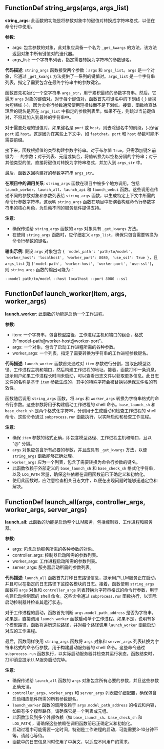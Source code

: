 ## FunctionDef string_args(args, args_list)
**string_args**: 此函数的功能是将参数对象中的键值对转换成字符串格式，以便在命令行中使用。

**参数**:
- args: 包含参数的对象，此对象应具备一个名为 `_get_kwargs` 的方法，该方法返回对象中所有键值对的迭代器。
- args_list: 一个字符串列表，指定需要转换为字符串的参数键名。

**代码描述**:
`string_args` 函数接受两个参数：`args` 和 `args_list`。`args` 是一个对象，它通过 `_get_kwargs` 方法提供了一系列的键值对。`args_list` 是一个字符串列表，指定了需要包含在最终字符串中的参数键名。

函数首先初始化一个空字符串 `args_str`，用于累积最终的参数字符串。然后，它遍历 `args` 对象的键值对。对于每个键值对，函数首先将键名中的下划线 (`_`) 替换为短横线 (`-`)，因为命令行参数通常使用短横线而不是下划线。接着，函数检查处理后的键名是否在 `args_list` 中指定的参数列表里。如果不在，则跳过当前键值对，不将其加入到最终的字符串中。

对于需要处理的键值对，如果键名是 `port` 或 `host`，则去除键名中的前缀，只保留 `port` 或 `host`。这是因为在某些上下文中，如 `fastchat`，`port` 和 `host` 参数可能不需要前缀。

接下来，函数根据值的类型构建参数字符串。对于布尔值 `True`，只需添加键名前缀为 `--` 的参数；对于列表、元组或集合，将值转换为以空格分隔的字符串；对于其他类型的值，直接将键值对转换为字符串格式，并加入到 `args_str` 中。

最后，函数返回构建好的参数字符串 `args_str`。

**在项目中的调用关系**:
`string_args` 函数在项目中被多个地方调用，包括 `launch_worker`、`launch_all`、`launch_api` 和 `launch_webui` 函数。这些调用点传递不同的参数对象和参数列表给 `string_args` 函数，以生成特定上下文中所需的命令行参数字符串。这表明 `string_args` 函数在项目中扮演着构建命令行参数字符串的核心角色，为启动不同的服务组件提供支持。

**注意**:
- 确保传递给 `string_args` 函数的 `args` 对象具有 `_get_kwargs` 方法。
- 在使用 `string_args` 函数时，应仔细定义 `args_list`，确保只包含需要转换为命令行参数的键名。

**输出示例**:
假设 `args` 对象包含 `{ 'model_path': 'path/to/model', 'worker_host': 'localhost', 'worker_port': 8080, 'use_ssl': True }`，且 `args_list` 为 `['model-path', 'worker-host', 'worker-port', 'use-ssl']`，则 `string_args` 函数的输出可能为：
```
--model path/to/model --host localhost --port 8080 --ssl 
```
## FunctionDef launch_worker(item, args, worker_args)
**launch_worker**: 此函数的功能是启动一个工作进程。

**参数**:
- item: 一个字符串，包含模型路径、工作进程主机和端口的组合，格式为"model-path@worker-host@worker-port"。
- args: 一个对象，包含了启动工作进程所需的各种参数。
- worker_args: 一个列表，指定了需要转换为字符串的工作进程参数键名。

**代码描述**:
`launch_worker` 函数首先通过对 `item` 参数进行分割，提取出模型路径、工作进程主机和端口，然后构建工作进程的地址。接着，函数打印一条消息，提示用户如果工作进程长时间未启动，可以查看日志文件以获取更多信息。此日志文件的名称是基于 `item` 参数生成的，其中的特殊字符会被替换以确保文件名的有效性。

函数随后调用 `string_args` 函数，将 `args` 和 `worker_args` 转换为字符串格式的命令行参数。这些参数将用于构建启动工作进程的 shell 命令。`base_launch_sh` 和 `base_check_sh` 是两个格式化字符串，分别用于生成启动和检查工作进程的 shell 命令。这些命令通过 `subprocess.run` 函数执行，以实际启动和检查工作进程。

**注意**:
- 确保 `item` 参数的格式正确，即包含模型路径、工作进程主机和端口，且以 "@" 分隔。
- `args` 对象应包含所有必要的参数，并且应具有 `_get_kwargs` 方法，以便 `string_args` 函数能够正确处理。
- `worker_args` 应为一个列表，包含了需要转换为命令行参数的键名。
- 此函数依赖于外部定义的 `base_launch_sh` 和 `base_check_sh` 格式化字符串，以及 `LOG_PATH` 常量，确保这些依赖在调用函数前已正确定义和初始化。
- 使用此函数时，应注意检查相关日志文件，以便在出现问题时能够迅速定位和解决。
## FunctionDef launch_all(args, controller_args, worker_args, server_args)
**launch_all**: 此函数的功能是启动整个LLM服务，包括控制器、工作进程和服务器。

**参数**:
- args: 包含启动服务所需的各种参数的对象。
- controller_args: 控制器启动所需的参数列表。
- worker_args: 工作进程启动所需的参数列表。
- server_args: 服务器启动所需的参数列表。

**代码描述**:
`launch_all` 函数首先打印日志路径信息，提示用户LLM服务正在启动，并且可以在指定的日志路径下监控各模块的日志。接着，函数使用 `string_args` 函数将 `args` 对象和 `controller_args` 列表转换为字符串格式的命令行参数，用于构建启动控制器的 shell 命令。这些命令通过 `subprocess.run` 函数执行，以实际启动控制器并检查其运行状态。

对于工作进程的启动，函数首先判断 `args.model_path_address` 是否为字符串。如果是，直接调用 `launch_worker` 函数启动单个工作进程。如果不是，说明有多个模型路径，函数将遍历这些路径，并对每个路径调用 `launch_worker` 函数启动对应的工作进程。

最后，函数同样使用 `string_args` 函数将 `args` 对象和 `server_args` 列表转换为字符串格式的命令行参数，用于构建启动服务器的 shell 命令。这些命令通过 `subprocess.run` 函数执行，以实际启动服务器并检查其运行状态。函数结束时，打印消息提示LLM服务启动完毕。

**注意**:
- 确保传递给 `launch_all` 函数的 `args` 对象包含所有必要的参数，并且这些参数正确无误。
- `controller_args`、`worker_args` 和 `server_args` 列表应仔细配置，确保包含启动相应组件所需的所有参数键名。
- `launch_worker` 函数的调用依赖于 `args.model_path_address` 的格式和内容，如果有多个模型路径，请确保它是一个列表或元组。
- 此函数涉及到多个外部依赖（如 `base_launch_sh`、`base_check_sh` 和 `LOG_PATH`），请确保这些依赖在调用函数前已正确定义和初始化。
- 启动过程中可能需要一定时间，特别是工作进程的启动，可能需要3-10分钟不等，请耐心等待。
- 函数中的日志信息同时使用了中英文，以适应不同用户的需求。
